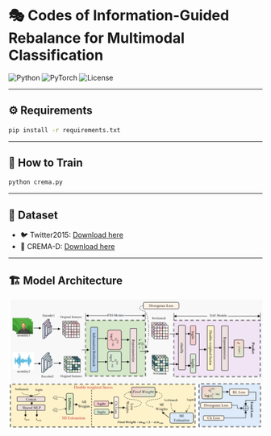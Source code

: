 # 🎭 Codes of Information-Guided Rebalance for Multimodal Classification

![Python](https://img.shields.io/badge/Python-3.9-blue.svg)
![PyTorch](https://img.shields.io/badge/PyTorch-1.9+-ee4c2c.svg)
![License](https://img.shields.io/badge/License-MIT-green.svg)

---

## ⚙️ Requirements
```bash
pip install -r requirements.txt
```

---

## 🚀 How to Train
```bash
python crema.py 
```

---

## 📂 Dataset
- 🐦 Twitter2015: [Download here](https://huggingface.co/datasets/twitter2015)
- 🎵 CREMA-D: [Download here](https://github.com/CheyneyComputerScience/CREMA-D)

---

## 🏗️ Model Architecture
![Framework](/framework.png)
